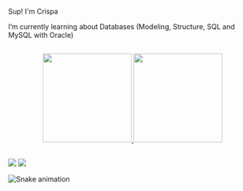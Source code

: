 Sup! I'm Crispa

I’m currently learning about Databases (Modeling, Structure, SQL and MySQL with Oracle)

##

<div align="center">
  <a href="https://github.com/Chrispooph">
  <img height="180em" src="https://github-readme-stats.vercel.app/api?username=Chrispooph&show_icons=true&theme=dark&include_all_commits=true&count_private=true"/>
  <img height="180em" src="https://github-readme-stats.vercel.app/api/top-langs/?username=Chrispooph&layout=compact&langs_count=7&theme=dark"/>
</div>

##

<div>
  <a href = "mailto:mrccrispa@gmail.com"><img src="https://img.shields.io/badge/-Gmail-%23333?style=for-the-badge&logo=gmail&logoColor=white" target="_blank"></a>
  <a href="https://www.linkedin.com/in/maurício-c-04aa871b9/" target="_blank"><img src="https://img.shields.io/badge/-LinkedIn-%230077B5?style=for-the-badge&logo=linkedin&logoColor=white" target="_blank"></a> 

![Snake animation](https://github.com/Chrispooph/Chrispooph/blob/output/github-contribution-grid-snake.svg)
 
</div>
